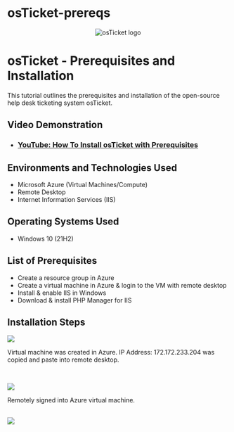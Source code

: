 # osTicket-prereqs
<p align="center">
<img src="https://i.imgur.com/Clzj7Xs.png" alt="osTicket logo"/>
</p>

<h1>osTicket - Prerequisites and Installation</h1>
This tutorial outlines the prerequisites and installation of the open-source help desk ticketing system osTicket.<br />


<h2>Video Demonstration</h2>

- ### [YouTube: How To Install osTicket with Prerequisites](https://www.youtube.com)

<h2>Environments and Technologies Used</h2>

- Microsoft Azure (Virtual Machines/Compute)
- Remote Desktop
- Internet Information Services (IIS)

<h2>Operating Systems Used </h2>

- Windows 10</b> (21H2)

<h2>List of Prerequisites</h2>

- Create a resource group in Azure
- Create a virtual machine in Azure & login to the VM with remote desktop
- Install & enable IIS in Windows
- Download & install PHP Manager for IIS
  

<h2>Installation Steps</h2>

<p>
<img src="https://github.com/L3Renee/osticket-prereqs/assets/147538608/8d09c9ff-671b-4b0b-8d94-1bbb97409618"/>
</p>
<p>
Virtual machine was created in Azure. IP Address: 172.172.233.204 was copied and paste into remote desktop. 
</p>
<br />

<p>
<img src="https://github.com/L3Renee/osticket-prereqs/assets/147538608/b4977736-80be-48f7-910b-b5686e064fea"/>

</p>
Remotely signed into Azure virtual machine.
</p>
<br />

<img src="https://github.com/L3Renee/osticket-prereqs/assets/147538608/de6532d4-724d-4e2a-9817-5efebef9198f"/>

<p>

</p>
<p>

</p>
<br />
